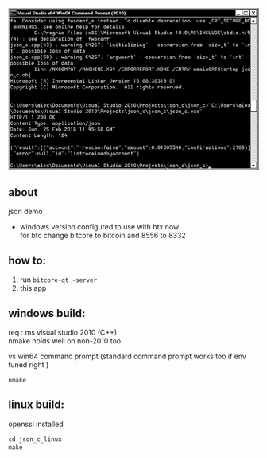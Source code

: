 ![Screen1](/screens/Untitled%201.jpg)
## about 
 json demo  
   
 - windows version configured to use with btx now  
 for btc change bitcore to bitcoin and 8556 to 8332  
## how to:
 1) run `bitcore-qt -server`  
 2) this app   
 
## windows build:
req : ms visual studio 2010 (C++)  
nmake holds well on non-2010 too  
  
vs win64 command prompt (standard command prompt works too if env tuned right ) 
```
nmake
```
  
## linux build:
openssl installed

```
cd json_c_linux
make
```